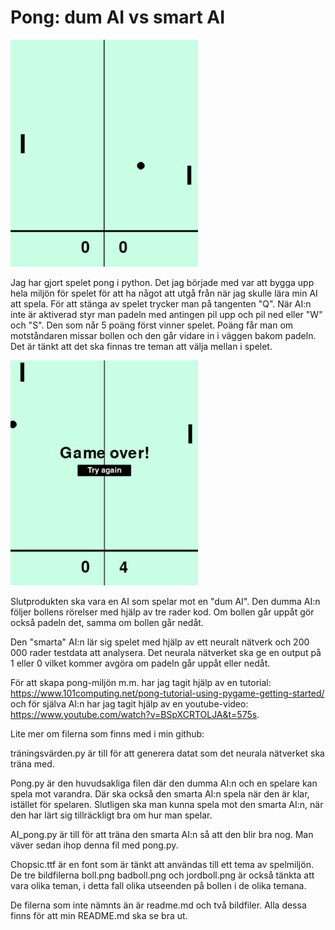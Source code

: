 # **Pong: dum AI vs smart AI**

<img src="https://github.com/abbindustrigymnasium/ai-dataanalys-AbbMyBjo/blob/main/AI%20projekt/Screenshot%20(13).png" alt="Pong" width="300"/>

Jag har gjort spelet pong i python. Det jag började med var att bygga upp hela miljön för spelet för att ha något att utgå från när jag skulle lära min AI att spela.
För att stänga av spelet trycker man på tangenten "Q". När AI:n inte är aktiverad styr man padeln med antingen pil upp och pil ned eller "W" och "S". Den som når 5 poäng först vinner spelet. Poäng får man om motståndaren missar bollen och den går vidare in i väggen bakom padeln.
Det är tänkt att det ska finnas tre teman att välja mellan i spelet. 

<img src="https://github.com/abbindustrigymnasium/ai-dataanalys-AbbMyBjo/blob/main/AI%20projekt/Screenshot%20(14).png" alt="Pong" width="300"/>

Slutprodukten ska vara en AI som spelar mot en "dum AI". Den dumma AI:n följer bollens rörelser med hjälp av tre rader kod. Om bollen går uppåt gör också padeln det, samma om bollen går nedåt.

Den "smarta" AI:n lär sig spelet med hjälp av ett neuralt nätverk och 200 000 rader testdata att analysera. Det neurala nätverket ska ge en output på 1 eller 0 vilket kommer avgöra om padeln går uppåt eller nedåt.

För att skapa pong-miljön m.m. har jag tagit hjälp av en tutorial: https://www.101computing.net/pong-tutorial-using-pygame-getting-started/ och för själva AI:n har jag tagit hjälp av en youtube-video: https://www.youtube.com/watch?v=BSpXCRTOLJA&t=575s.

Lite mer om filerna som finns med i min github:

träningsvärden.py är till för att generera datat som det neurala nätverket ska träna med.

Pong.py är den huvudsakliga filen där den dumma AI:n och en spelare kan spela mot varandra. Där ska också den smarta AI:n spela när den är klar, istället för spelaren. Slutligen ska man kunna spela mot den smarta AI:n, när den har lärt sig tillräckligt bra om hur man spelar. 

AI_pong.py är till för att träna den smarta AI:n så att den blir bra nog. Man väver sedan ihop denna fil med pong.py.

Chopsic.ttf är en font som är tänkt att användas till ett tema av spelmiljön. 
De tre bildfilerna boll.png badboll.png och jordboll.png är också tänkta att vara olika teman, i detta fall olika utseenden på bollen i de olika temana.

De filerna som inte nämnts än är readme.md och två bildfiler. Alla dessa finns för att min README.md ska se bra ut.
